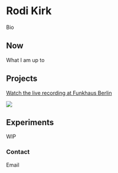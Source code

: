 # Rodi Kirk

Bio

## Now

What I am up to

## Projects

[Watch the live recording at Funkhaus Berlin](https://youtu.be/X1xkRXHVi8M?t=746)

![](https://cdn-resources.ableton.com/resources/filer_thumbnails/7a/c5/7ac5c313-549b-42ce-b032-472173e733af/hph_rodi-aaron-movie.jpg__615x341_q85_crop_subsampling-2_upscale.jpg) 

## Experiments

WIP

### Contact

Email
